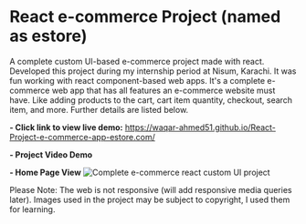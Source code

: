 # React e-commerce Project (named as estore)

A complete custom UI-based e-commerce project made with react. Developed this project during my internship period at Nisum, Karachi. It was fun working with react component-based web apps. It's a complete e-commerce web app that has all features an e-commerce website must have. Like adding products to the cart, cart item quantity, checkout, search item, and more. Further details are listed below.
 
<strong> - Click link to view live demo:</strong> https://waqar-ahmed51.github.io/React-Project-e-commerce-app-estore.com/

<strong> - Project Video Demo</strong>

<strong> - Home Page View</strong>
![Complete e-commerce react custom UI project](https://user-images.githubusercontent.com/54082156/183431663-57a03e07-203a-4a2b-9b21-0bfbae2e19ee.png)

Please Note:
The web is not responsive (will add responsive media queries later).
Images used in the project may be subject to copyright, I used them for learning.
